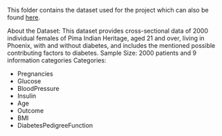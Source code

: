 This folder contains the dataset used for the project which can also be found [here](https://www.kaggle.com/datasets/vikasukani/diabetes-data-set).

About the Dataset:
This dataset provides cross-sectional data of 2000 individual females of Pima Indian Heritage, aged 21 and over, living in Phoenix, with and without diabetes, and includes the mentioned possible contributing factors to diabetes. 
Sample Size: 2000 patients and 9 information categories
Categories:
- Pregnancies
- Glucose
- BloodPressure
- Insulin
- Age
- Outcome 
- BMI
- DiabetesPedigreeFunction
